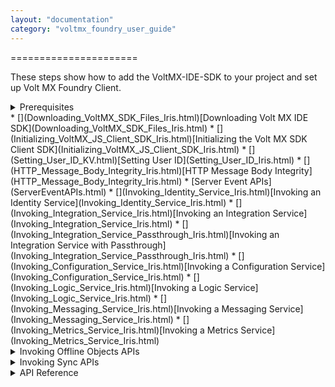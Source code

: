 ```yaml
---
layout: "documentation"
category: "voltmx_foundry_user_guide"
---                             
```





======================

These steps show how to add the VoltMX-IDE-SDK to your project and set up Volt MX Foundry Client.


<details close markdown="block"><summary>Prerequisites</summary>
    
   Volt MX Iris 7.0 and higher versions.
</details>
*   [](Downloading_VoltMX_SDK_Files_Iris.html)[Downloading Volt MX IDE SDK](Downloading_VoltMX_SDK_Files_Iris.html)
*   [](Initializing_VoltMX_JS_Client_SDK_Iris.html)[Initializing the Volt MX SDK Client SDK](Initializing_VoltMX_JS_Client_SDK_Iris.html)
*   [](Setting_User_ID_KV.html)[Setting User ID](Setting_User_ID_Iris.html)
*   [](HTTP_Message_Body_Integrity_Iris.html)[HTTP Message Body Integrity](HTTP_Message_Body_Integrity_Iris.html)
*   [Server Event APIs](ServerEventAPIs.html)
*   [](Invoking_Identity_Service_Iris.html)[Invoking an Identity Service](Invoking_Identity_Service_Iris.html)
*   [](Invoking_Integration_Service_Iris.html)[Invoking an Integration Service](Invoking_Integration_Service_Iris.html)
*   [](Invoking_Integration_Service_Passthrough_Iris.html)[Invoking an Integration Service with Passthrough](Invoking_Integration_Service_Passthrough_Iris.html)
*   [](Invoking_Configuration_Service_Iris.html)[Invoking a Configuration Service](Invoking_Configuration_Service_Iris.html)
*   [](Invoking_Logic_Service_Iris.html)[Invoking a Logic Service](Invoking_Logic_Service_Iris.html)
*   [](Invoking_Messaging_Service_Iris.html)[Invoking a Messaging Service](Invoking_Messaging_Service_Iris.html)
*   [](Invoking_Metrics_Service_Iris.html)[Invoking a Metrics Service](Invoking_Metrics_Service_Iris.html)


<details close markdown="block"><summary>Invoking Offline Objects APIs</summary>
    
   Offline objects is a new capability of Object Services in Volt MX V8 that provides a simplified approach to synchronizing data to a client app for offline access. The APIs can be used at different levels in your applications. All Offline Objects API’s have HCLFoundry as a namespace.  
   For more information, see [VoltMX Offline Objects API Reference Guide]({{ site.baseurl }}/docs/documentation/Foundry/offline_objectsapi_reference_guide/Content/Offline_Objects_API_Reference.html).
</details>

<details close markdown="block"><summary>Invoking Sync APIs</summary>
    
   For information on sync APIs, refer [Sync Framework Documentation.]({{ site.baseurl }}/docs/documentation/Foundry/vmf_sync_orm_api_guide/Content/homepage.html)
    
*   [Invoking an Object Service](../ObjectsAPIReference/Objects_API_Reference.html)
*   [](Cache_Service_Response_for_Integaration_and_Object_Services.html)[Cache Service Response for Integration and Object Service](Cache_Service_Response_for_Integaration_and_Object_Services.html)
*   [](../VoltMX_Logger.html)[Using Log SDK](../VoltMX_Logger.html)
*   [](Binary_APIs.html)[Binary APIs](Binary_APIs.html)
</details>

<details close markdown="block"><summary>API Reference</summary>
    
   To view the API Reference for Volt MX JS, click [VoltMX IDE docset](http://docs.voltmx.com/8_x_PDFs/voltmxfoundry/voltmx_docsets/voltmx/voltmx-sdk.doc/index.html).
</details>
